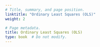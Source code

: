 ```yaml
---
# Title, summary, and page position.
linktitle: "Ordinary Least Squares (OLS)"
weight: 2

# Page metadata.
title: Ordinary Least Squares (OLS)
type: book  # Do not modify.
---
```




